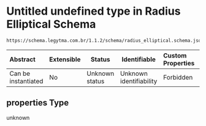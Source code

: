 # Untitled undefined type in Radius Elliptical Schema

```txt
https://schema.legytma.com.br/1.1.2/schema/radius_elliptical.schema.json#/properties
```




| Abstract            | Extensible | Status         | Identifiable            | Custom Properties | Additional Properties | Access Restrictions | Defined In                                                                                        |
| :------------------ | ---------- | -------------- | ----------------------- | :---------------- | --------------------- | ------------------- | ------------------------------------------------------------------------------------------------- |
| Can be instantiated | No         | Unknown status | Unknown identifiability | Forbidden         | Allowed               | none                | [radius_elliptical.schema.json\*](../schema/radius_elliptical.schema.json) |

## properties Type

unknown
